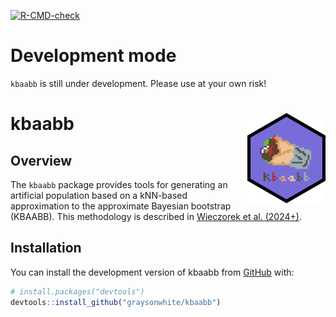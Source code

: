 
<!-- README.md is generated from README.Rmd. Please edit that file -->
<!-- badges: start -->

[![R-CMD-check](https://github.com/graysonwhite/kbaabb/actions/workflows/R-CMD-check.yaml/badge.svg)](https://github.com/graysonwhite/kbaabb/actions/workflows/R-CMD-check.yaml)
<!-- badges: end -->

# Development mode

`kbaabb` is still under development. Please use at your own risk!

# kbaabb <img src="https://raw.githubusercontent.com/graysonwhite/kbaabb/main/figs/kbaabb.png" align="right" width=125 />

## Overview

The `kbaabb` package provides tools for generating an artificial
population based on a kNN-based approximation to the approximate
Bayesian bootstrap (KBAABB). This methodology is described in [Wieczorek
et al. (2024+)](https://arxiv.org/abs/2306.15607).

## Installation

You can install the development version of kbaabb from
[GitHub](https://github.com/) with:

``` r
# install.packages("devtools")
devtools::install_github("graysonwhite/kbaabb")
```
